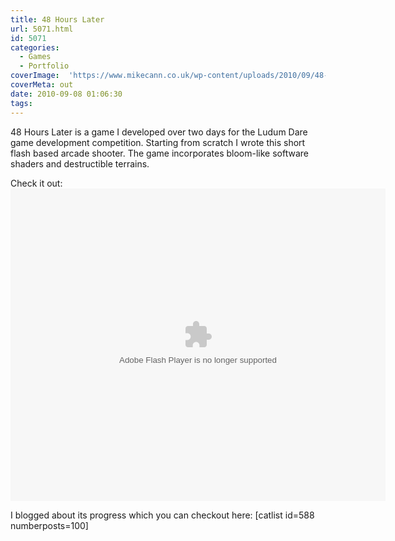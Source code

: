 ```yaml
---
title: 48 Hours Later
url: 5071.html
id: 5071
categories:
  - Games
  - Portfolio
coverImage:  'https://www.mikecann.co.uk/wp-content/uploads/2010/09/48-2.png'
coverMeta: out
date: 2010-09-08 01:06:30
tags:
---
```


48 Hours Later is a game I developed over two days for the Ludum Dare game development competition. Starting from scratch I wrote this short flash based arcade shooter. The game incorporates bloom-like software shaders and destructible terrains.

<!-- more -->

Check it out:
<object style="width: 600px; height: 500px;" classid="clsid:d27cdb6e-ae6d-11cf-96b8-444553540000" width="600" height="500" codebase="https://download.macromedia.com/pub/shockwave/cabs/flash/swflash.cab#version=6,0,40,0"><param name="src" value="https://www.mikecann.co.uk/DumpingGround/ld/18/05/LudumDare18.swf" /><embed style="width: 600px; height: 500px;" type="application/x-shockwave-flash" width="600" height="500" src="https://www.mikecann.co.uk/DumpingGround/ld/18/05/LudumDare18.swf"></embed></object>

I blogged about its progress which you can checkout here:
[catlist id=588 numberposts=100]
